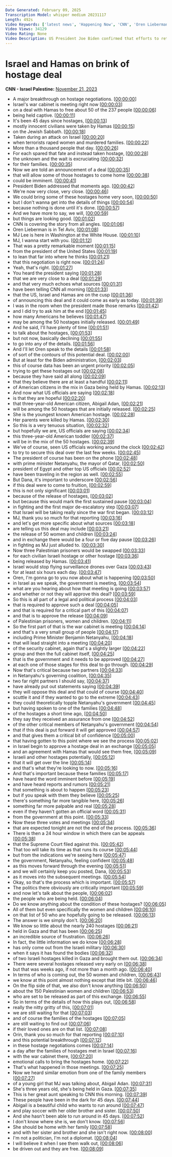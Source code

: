 ```yaml
---
Date Generated: February 09, 2025
Transcription Model: whisper medium 20231117
Length: 492s
Video Keywords: ['latest news', 'Happening Now', 'CNN', 'Oren Liebermann', 'IDF', 'Israel Defense Forces', 'Al-Shifa Hospital', 'Gaza', 'Gaza City', 'Gaza Strip', 'Hamas', 'Hamas Tunnel', 'Hamas Hostages', 'Israel Hamas War', 'Israel Hostages', 'Palestinian Prisoners', 'Israel Soldiers', 'President Joe Biden', 'Hostage Deal', 'Israel Hamas Deal', 'Dana Bash', 'Inside Politics', 'MJ Lee']
Video Views: 34129
Video Rating: None
Video Description: US President Joe Biden confirmed that efforts to retrieve a group of civilian hostages held by Hamas in Gaza since October 7 are “now very close” following extensive negotiations over the past six weeks.  #CNN #News
---
```


# Israel and Hamas on brink of hostage deal
**CNN - Israel Palestine:** [November 21, 2023](https://www.youtube.com/watch?v=Cf6inrhxXGc)
*  A major breakthrough on hostage negotiations. [[00:00:00](https://www.youtube.com/watch?v=Cf6inrhxXGc&t=0.0s)]
*  Israel's war cabinet is meeting right now [[00:00:03](https://www.youtube.com/watch?v=Cf6inrhxXGc&t=3.2800000000000002s)]
*  on a deal with Hamas to free about 50 of the 237 people [[00:00:06](https://www.youtube.com/watch?v=Cf6inrhxXGc&t=6.08s)]
*  being held captive. [[00:00:11](https://www.youtube.com/watch?v=Cf6inrhxXGc&t=11.32s)]
*  It's been 45 days since hostages, [[00:00:13](https://www.youtube.com/watch?v=Cf6inrhxXGc&t=13.08s)]
*  mostly innocent civilians were taken by Hamas [[00:00:15](https://www.youtube.com/watch?v=Cf6inrhxXGc&t=15.52s)]
*  on the Jewish Sabbath. [[00:00:18](https://www.youtube.com/watch?v=Cf6inrhxXGc&t=18.88s)]
*  Taken during an attack on Israel [[00:00:20](https://www.youtube.com/watch?v=Cf6inrhxXGc&t=20.84s)]
*  when terrorists raped women and murdered families. [[00:00:22](https://www.youtube.com/watch?v=Cf6inrhxXGc&t=22.900000000000002s)]
*  More than a thousand people that day. [[00:00:26](https://www.youtube.com/watch?v=Cf6inrhxXGc&t=26.36s)]
*  For each spared that fate and instead taken hostage, [[00:00:28](https://www.youtube.com/watch?v=Cf6inrhxXGc&t=28.639999999999997s)]
*  the unknown and the wait is excruciating [[00:00:32](https://www.youtube.com/watch?v=Cf6inrhxXGc&t=32.16s)]
*  for their families. [[00:00:35](https://www.youtube.com/watch?v=Cf6inrhxXGc&t=35.0s)]
*  Now we are told an announcement of a deal [[00:00:35](https://www.youtube.com/watch?v=Cf6inrhxXGc&t=35.9s)]
*  that will allow some of those hostages to come home [[00:00:38](https://www.youtube.com/watch?v=Cf6inrhxXGc&t=38.92s)]
*  could be imminent. [[00:00:41](https://www.youtube.com/watch?v=Cf6inrhxXGc&t=41.56s)]
*  President Biden addressed that moments ago. [[00:00:42](https://www.youtube.com/watch?v=Cf6inrhxXGc&t=42.96s)]
*  We're now very close, very close. [[00:00:46](https://www.youtube.com/watch?v=Cf6inrhxXGc&t=46.879999999999995s)]
*  We could bring some of these hostages home very soon, [[00:00:50](https://www.youtube.com/watch?v=Cf6inrhxXGc&t=50.599999999999994s)]
*  but I don't wanna get into the details of things [[00:00:54](https://www.youtube.com/watch?v=Cf6inrhxXGc&t=54.36s)]
*  because nothing is done until it's done. [[00:00:57](https://www.youtube.com/watch?v=Cf6inrhxXGc&t=57.04s)]
*  And we have more to say, we will, [[00:00:59](https://www.youtube.com/watch?v=Cf6inrhxXGc&t=59.92s)]
*  but things are looking good. [[00:01:02](https://www.youtube.com/watch?v=Cf6inrhxXGc&t=62.96s)]
*  CNN is covering the story from all angles. [[00:01:06](https://www.youtube.com/watch?v=Cf6inrhxXGc&t=66.24s)]
*  Oren Lieberman is in Tel Aviv, [[00:01:08](https://www.youtube.com/watch?v=Cf6inrhxXGc&t=68.36s)]
*  MJ Lee is here in Washington at the White House. [[00:01:10](https://www.youtube.com/watch?v=Cf6inrhxXGc&t=70.24s)]
*  MJ, I wanna start with you. [[00:01:12](https://www.youtube.com/watch?v=Cf6inrhxXGc&t=72.96s)]
*  That was a pretty remarkable moment [[00:01:15](https://www.youtube.com/watch?v=Cf6inrhxXGc&t=75.12s)]
*  from the president of the United States [[00:01:19](https://www.youtube.com/watch?v=Cf6inrhxXGc&t=79.0s)]
*  to lean that far into where he thinks [[00:01:21](https://www.youtube.com/watch?v=Cf6inrhxXGc&t=81.0s)]
*  that this negotiation is right now. [[00:01:24](https://www.youtube.com/watch?v=Cf6inrhxXGc&t=84.7s)]
*  Yeah, that's right. [[00:01:27](https://www.youtube.com/watch?v=Cf6inrhxXGc&t=87.42s)]
*  You heard the president saying [[00:01:28](https://www.youtube.com/watch?v=Cf6inrhxXGc&t=88.26s)]
*  that we are very close to a deal [[00:01:29](https://www.youtube.com/watch?v=Cf6inrhxXGc&t=89.38s)]
*  and that very much echoes what sources [[00:01:31](https://www.youtube.com/watch?v=Cf6inrhxXGc&t=91.86s)]
*  have been telling CNN all morning [[00:01:33](https://www.youtube.com/watch?v=Cf6inrhxXGc&t=93.86s)]
*  that the US, Israel and Hamas are on the cusp [[00:01:36](https://www.youtube.com/watch?v=Cf6inrhxXGc&t=96.10000000000001s)]
*  of announcing this deal and it could come as early as today. [[00:01:39](https://www.youtube.com/watch?v=Cf6inrhxXGc&t=99.22s)]
*  I was in the room when the president made those remarks [[00:01:42](https://www.youtube.com/watch?v=Cf6inrhxXGc&t=102.58s)]
*  and I did try to ask him at the end [[00:01:45](https://www.youtube.com/watch?v=Cf6inrhxXGc&t=105.02000000000001s)]
*  how many Americans he believes [[00:01:47](https://www.youtube.com/watch?v=Cf6inrhxXGc&t=107.16s)]
*  may be among the 50 hostages initially released. [[00:01:49](https://www.youtube.com/watch?v=Cf6inrhxXGc&t=109.18s)]
*  And he said, I'll have plenty of time [[00:01:51](https://www.youtube.com/watch?v=Cf6inrhxXGc&t=111.82000000000001s)]
*  to talk about the hostages, [[00:01:53](https://www.youtube.com/watch?v=Cf6inrhxXGc&t=113.24000000000001s)]
*  but not now, basically declining [[00:01:55](https://www.youtube.com/watch?v=Cf6inrhxXGc&t=115.54s)]
*  to go into any of the details. [[00:01:56](https://www.youtube.com/watch?v=Cf6inrhxXGc&t=116.78s)]
*  And I'll let Oren speak to the details [[00:01:58](https://www.youtube.com/watch?v=Cf6inrhxXGc&t=118.72s)]
*  of sort of the contours of this potential deal. [[00:02:00](https://www.youtube.com/watch?v=Cf6inrhxXGc&t=120.46000000000001s)]
*  But at least for the Biden administration, [[00:02:03](https://www.youtube.com/watch?v=Cf6inrhxXGc&t=123.30000000000001s)]
*  this of course data has been an urgent priority [[00:02:05](https://www.youtube.com/watch?v=Cf6inrhxXGc&t=125.22s)]
*  trying to get these hostages out [[00:02:08](https://www.youtube.com/watch?v=Cf6inrhxXGc&t=128.14000000000001s)]
*  because they have said all along [[00:02:09](https://www.youtube.com/watch?v=Cf6inrhxXGc&t=129.94s)]
*  that they believe there are at least a handful [[00:02:11](https://www.youtube.com/watch?v=Cf6inrhxXGc&t=131.32s)]
*  of American citizens in the mix in Gaza being held by Hamas. [[00:02:13](https://www.youtube.com/watch?v=Cf6inrhxXGc&t=133.78s)]
*  And now what US officials are saying [[00:02:18](https://www.youtube.com/watch?v=Cf6inrhxXGc&t=138.38s)]
*  is that they are hopeful [[00:02:20](https://www.youtube.com/watch?v=Cf6inrhxXGc&t=140.14000000000001s)]
*  that three-year-old American citizen, Abigail Adan, [[00:02:21](https://www.youtube.com/watch?v=Cf6inrhxXGc&t=141.73999999999998s)]
*  will be among the 50 hostages that are initially released. [[00:02:25](https://www.youtube.com/watch?v=Cf6inrhxXGc&t=145.01999999999998s)]
*  She is the youngest known American hostage. [[00:02:28](https://www.youtube.com/watch?v=Cf6inrhxXGc&t=148.29999999999998s)]
*  Her parents were killed by Hamas. [[00:02:30](https://www.youtube.com/watch?v=Cf6inrhxXGc&t=150.5s)]
*  So this is a very tenuous situation, [[00:02:32](https://www.youtube.com/watch?v=Cf6inrhxXGc&t=152.85999999999999s)]
*  but hopefully we are, US officials are saying [[00:02:34](https://www.youtube.com/watch?v=Cf6inrhxXGc&t=154.64s)]
*  this three-year-old American toddler [[00:02:37](https://www.youtube.com/watch?v=Cf6inrhxXGc&t=157.61999999999998s)]
*  will be in the mix of the 50 hostages. [[00:02:39](https://www.youtube.com/watch?v=Cf6inrhxXGc&t=159.26s)]
*  We've of course, seen US officials working around the clock [[00:02:42](https://www.youtube.com/watch?v=Cf6inrhxXGc&t=162.22s)]
*  to try to secure this deal over the last few weeks. [[00:02:45](https://www.youtube.com/watch?v=Cf6inrhxXGc&t=165.82s)]
*  The president of course has been on the phone [[00:02:48](https://www.youtube.com/watch?v=Cf6inrhxXGc&t=168.26s)]
*  with prime minister Netanyahu, the mayor of Qatar, [[00:02:50](https://www.youtube.com/watch?v=Cf6inrhxXGc&t=170.17999999999998s)]
*  president of Egypt and other top US officials [[00:02:52](https://www.youtube.com/watch?v=Cf6inrhxXGc&t=172.61999999999998s)]
*  have been traveling in the region as well. [[00:02:55](https://www.youtube.com/watch?v=Cf6inrhxXGc&t=175.17999999999998s)]
*  But Dana, it's important to underscore [[00:02:56](https://www.youtube.com/watch?v=Cf6inrhxXGc&t=176.95999999999998s)]
*  if this deal were to come to fruition, [[00:02:59](https://www.youtube.com/watch?v=Cf6inrhxXGc&t=179.14s)]
*  this is not only significant [[00:03:01](https://www.youtube.com/watch?v=Cf6inrhxXGc&t=181.16s)]
*  because of the release of hostages, [[00:03:02](https://www.youtube.com/watch?v=Cf6inrhxXGc&t=182.76s)]
*  but because this would mark the first sustained pause [[00:03:04](https://www.youtube.com/watch?v=Cf6inrhxXGc&t=184.77999999999997s)]
*  in fighting and the first major de-escalatory step [[00:03:07](https://www.youtube.com/watch?v=Cf6inrhxXGc&t=187.85999999999999s)]
*  that Israel will be taking really since the war first began. [[00:03:12](https://www.youtube.com/watch?v=Cf6inrhxXGc&t=192.16s)]
*  MJ, thank you so much for that reporting [[00:03:16](https://www.youtube.com/watch?v=Cf6inrhxXGc&t=196.33999999999997s)]
*  and let's get more specific about what sources [[00:03:18](https://www.youtube.com/watch?v=Cf6inrhxXGc&t=198.1s)]
*  are telling us this deal may include [[00:03:21](https://www.youtube.com/watch?v=Cf6inrhxXGc&t=201.22s)]
*  the release of 50 women and children [[00:03:24](https://www.youtube.com/watch?v=Cf6inrhxXGc&t=204.18s)]
*  and in exchange there would be a four or five day pause [[00:03:26](https://www.youtube.com/watch?v=Cf6inrhxXGc&t=206.82s)]
*  in fighting as MJ just alluded to. [[00:03:30](https://www.youtube.com/watch?v=Cf6inrhxXGc&t=210.7s)]
*  Now three Palestinian prisoners would be swapped [[00:03:33](https://www.youtube.com/watch?v=Cf6inrhxXGc&t=213.18s)]
*  for each civilian Israeli hostage or other hostage [[00:03:36](https://www.youtube.com/watch?v=Cf6inrhxXGc&t=216.2s)]
*  being released by Hamas. [[00:03:41](https://www.youtube.com/watch?v=Cf6inrhxXGc&t=221.14s)]
*  Israel would stop flying surveillance drones over Gaza [[00:03:43](https://www.youtube.com/watch?v=Cf6inrhxXGc&t=223.18s)]
*  for at least six hours each day. [[00:03:47](https://www.youtube.com/watch?v=Cf6inrhxXGc&t=227.02s)]
*  Oren, I'm gonna go to you now about what is happening [[00:03:50](https://www.youtube.com/watch?v=Cf6inrhxXGc&t=230.26000000000002s)]
*  in Israel as we speak, the government is meeting, [[00:03:54](https://www.youtube.com/watch?v=Cf6inrhxXGc&t=234.02s)]
*  what are you hearing about how that meeting is going [[00:03:57](https://www.youtube.com/watch?v=Cf6inrhxXGc&t=237.06s)]
*  and whether or not they will approve this deal? [[00:03:59](https://www.youtube.com/watch?v=Cf6inrhxXGc&t=239.26000000000002s)]
*  So this is all part of a legal and political process [[00:04:03](https://www.youtube.com/watch?v=Cf6inrhxXGc&t=243.34s)]
*  that is required to approve such a deal [[00:04:05](https://www.youtube.com/watch?v=Cf6inrhxXGc&t=245.54000000000002s)]
*  and that is required for a critical part of this [[00:04:07](https://www.youtube.com/watch?v=Cf6inrhxXGc&t=247.82000000000002s)]
*  and that is to approve the release [[00:04:09](https://www.youtube.com/watch?v=Cf6inrhxXGc&t=249.78s)]
*  of Palestinian prisoners, women and children. [[00:04:11](https://www.youtube.com/watch?v=Cf6inrhxXGc&t=251.58s)]
*  So the first part of that is the war cabinet is meeting [[00:04:14](https://www.youtube.com/watch?v=Cf6inrhxXGc&t=254.34s)]
*  and that's a very small group of people [[00:04:17](https://www.youtube.com/watch?v=Cf6inrhxXGc&t=257.62s)]
*  including Prime Minister Benjamin Netanyahu, [[00:04:18](https://www.youtube.com/watch?v=Cf6inrhxXGc&t=258.58s)]
*  that will lead straight into a meeting [[00:04:20](https://www.youtube.com/watch?v=Cf6inrhxXGc&t=260.65999999999997s)]
*  of the security cabinet, again that's a slightly larger [[00:04:22](https://www.youtube.com/watch?v=Cf6inrhxXGc&t=262.62s)]
*  group and then the full cabinet itself, [[00:04:25](https://www.youtube.com/watch?v=Cf6inrhxXGc&t=265.65999999999997s)]
*  that is the government and it needs to be approved [[00:04:27](https://www.youtube.com/watch?v=Cf6inrhxXGc&t=267.82s)]
*  at each one of those stages for this deal to go through. [[00:04:29](https://www.youtube.com/watch?v=Cf6inrhxXGc&t=269.86s)]
*  Now that's critical because two partners [[00:04:33](https://www.youtube.com/watch?v=Cf6inrhxXGc&t=273.26s)]
*  in Netanyahu's governing coalition, [[00:04:35](https://www.youtube.com/watch?v=Cf6inrhxXGc&t=275.46s)]
*  two far right partners I should say, [[00:04:37](https://www.youtube.com/watch?v=Cf6inrhxXGc&t=277.46s)]
*  have already put out statements saying [[00:04:39](https://www.youtube.com/watch?v=Cf6inrhxXGc&t=279.3s)]
*  they will oppose this deal and that could of course [[00:04:40](https://www.youtube.com/watch?v=Cf6inrhxXGc&t=280.62s)]
*  scuttle it and if they wanted to go to the extreme [[00:04:43](https://www.youtube.com/watch?v=Cf6inrhxXGc&t=283.9s)]
*  they could theoretically topple Netanyahu's government [[00:04:45](https://www.youtube.com/watch?v=Cf6inrhxXGc&t=285.94s)]
*  but having spoken to one of the families [[00:04:48](https://www.youtube.com/watch?v=Cf6inrhxXGc&t=288.78s)]
*  of the hostages a short time ago, [[00:04:50](https://www.youtube.com/watch?v=Cf6inrhxXGc&t=290.42s)]
*  they say they received an assurance from one [[00:04:52](https://www.youtube.com/watch?v=Cf6inrhxXGc&t=292.3s)]
*  of the other critical members of Netanyahu's government [[00:04:54](https://www.youtube.com/watch?v=Cf6inrhxXGc&t=294.42s)]
*  that if this deal is put forward it will get approved [[00:04:57](https://www.youtube.com/watch?v=Cf6inrhxXGc&t=297.06s)]
*  and that gives them a critical bit of confidence [[00:05:00](https://www.youtube.com/watch?v=Cf6inrhxXGc&t=300.18s)]
*  that having gotten to this point where we see the process [[00:05:02](https://www.youtube.com/watch?v=Cf6inrhxXGc&t=302.74s)]
*  in Israel begin to approve a hostage deal in an exchange [[00:05:05](https://www.youtube.com/watch?v=Cf6inrhxXGc&t=305.82s)]
*  and an agreement with Hamas that would see them free, [[00:05:09](https://www.youtube.com/watch?v=Cf6inrhxXGc&t=309.65999999999997s)]
*  Israeli and other hostages potentially, [[00:05:12](https://www.youtube.com/watch?v=Cf6inrhxXGc&t=312.1s)]
*  that it will get over the line [[00:05:14](https://www.youtube.com/watch?v=Cf6inrhxXGc&t=314.54s)]
*  and that's what they're looking to now. [[00:05:16](https://www.youtube.com/watch?v=Cf6inrhxXGc&t=316.02000000000004s)]
*  And that's important because these families [[00:05:17](https://www.youtube.com/watch?v=Cf6inrhxXGc&t=317.94s)]
*  have heard the word imminent before [[00:05:19](https://www.youtube.com/watch?v=Cf6inrhxXGc&t=319.54s)]
*  and have heard reports and rumors [[00:05:21](https://www.youtube.com/watch?v=Cf6inrhxXGc&t=321.90000000000003s)]
*  that something is about to happen [[00:05:23](https://www.youtube.com/watch?v=Cf6inrhxXGc&t=323.3s)]
*  but if you speak with them they believe [[00:05:25](https://www.youtube.com/watch?v=Cf6inrhxXGc&t=325.02000000000004s)]
*  there's something far more tangible here, [[00:05:26](https://www.youtube.com/watch?v=Cf6inrhxXGc&t=326.82000000000005s)]
*  something far more palpable and real [[00:05:28](https://www.youtube.com/watch?v=Cf6inrhxXGc&t=328.70000000000005s)]
*  even if they haven't gotten an official word [[00:05:31](https://www.youtube.com/watch?v=Cf6inrhxXGc&t=331.42s)]
*  from the government at this point. [[00:05:33](https://www.youtube.com/watch?v=Cf6inrhxXGc&t=333.18s)]
*  Now these three votes and meetings [[00:05:34](https://www.youtube.com/watch?v=Cf6inrhxXGc&t=334.82000000000005s)]
*  that are expected tonight are not the end of the process. [[00:05:36](https://www.youtube.com/watch?v=Cf6inrhxXGc&t=336.3s)]
*  There is then a 24 hour window in which there can be appeals [[00:05:38](https://www.youtube.com/watch?v=Cf6inrhxXGc&t=338.66s)]
*  that the Supreme Court filed against this. [[00:05:42](https://www.youtube.com/watch?v=Cf6inrhxXGc&t=342.38s)]
*  That too will take its time as that runs its course [[00:05:44](https://www.youtube.com/watch?v=Cf6inrhxXGc&t=344.58s)]
*  but from the indications we're seeing here [[00:05:47](https://www.youtube.com/watch?v=Cf6inrhxXGc&t=347.46s)]
*  the government, Netanyahu, feeling confident [[00:05:48](https://www.youtube.com/watch?v=Cf6inrhxXGc&t=348.94s)]
*  as this moves forward through the evening [[00:05:51](https://www.youtube.com/watch?v=Cf6inrhxXGc&t=351.29999999999995s)]
*  and we will certainly keep you posted, Dana, [[00:05:53](https://www.youtube.com/watch?v=Cf6inrhxXGc&t=353.06s)]
*  as it moves into the subsequent meetings. [[00:05:54](https://www.youtube.com/watch?v=Cf6inrhxXGc&t=354.85999999999996s)]
*  Okay, so that's the process which is important. [[00:05:57](https://www.youtube.com/watch?v=Cf6inrhxXGc&t=357.26s)]
*  The politics there obviously are critically important [[00:05:59](https://www.youtube.com/watch?v=Cf6inrhxXGc&t=359.46s)]
*  and now let's talk about the people, [[00:06:02](https://www.youtube.com/watch?v=Cf6inrhxXGc&t=362.78s)]
*  the people who are being held. [[00:06:04](https://www.youtube.com/watch?v=Cf6inrhxXGc&t=364.09999999999997s)]
*  Do we know anything about the condition of these hostages? [[00:06:05](https://www.youtube.com/watch?v=Cf6inrhxXGc&t=365.85999999999996s)]
*  All of them but even specifically the women and children [[00:06:10](https://www.youtube.com/watch?v=Cf6inrhxXGc&t=370.18s)]
*  on that list of 50 who are hopefully going to be released. [[00:06:13](https://www.youtube.com/watch?v=Cf6inrhxXGc&t=373.86s)]
*  The answer is we simply don't. [[00:06:20](https://www.youtube.com/watch?v=Cf6inrhxXGc&t=380.34000000000003s)]
*  We know so little about the nearly 240 hostages [[00:06:21](https://www.youtube.com/watch?v=Cf6inrhxXGc&t=381.98s)]
*  held in Gaza and that has been [[00:06:25](https://www.youtube.com/watch?v=Cf6inrhxXGc&t=385.22s)]
*  an incredible source of frustration. [[00:06:26](https://www.youtube.com/watch?v=Cf6inrhxXGc&t=386.86s)]
*  In fact, the little information we do know [[00:06:28](https://www.youtube.com/watch?v=Cf6inrhxXGc&t=388.54s)]
*  has only come out from the Israeli military [[00:06:30](https://www.youtube.com/watch?v=Cf6inrhxXGc&t=390.82s)]
*  when it says it has found the bodies [[00:06:32](https://www.youtube.com/watch?v=Cf6inrhxXGc&t=392.58s)]
*  of two Israeli hostages killed in Gaza and brought them out. [[00:06:34](https://www.youtube.com/watch?v=Cf6inrhxXGc&t=394.74s)]
*  There were several hostages released very early on [[00:06:38](https://www.youtube.com/watch?v=Cf6inrhxXGc&t=398.46000000000004s)]
*  but that was weeks ago, if not more than a month ago. [[00:06:40](https://www.youtube.com/watch?v=Cf6inrhxXGc&t=400.82s)]
*  In terms of who is coming out, the 50 women and children, [[00:06:43](https://www.youtube.com/watch?v=Cf6inrhxXGc&t=403.58000000000004s)]
*  we know at this point almost nothing except that little bit. [[00:06:46](https://www.youtube.com/watch?v=Cf6inrhxXGc&t=406.90000000000003s)]
*  On the flip side of that, we also don't know anything [[00:06:50](https://www.youtube.com/watch?v=Cf6inrhxXGc&t=410.42s)]
*  about the 150 Palestinian women and children [[00:06:53](https://www.youtube.com/watch?v=Cf6inrhxXGc&t=413.66s)]
*  who are set to be released as part of this exchange. [[00:06:55](https://www.youtube.com/watch?v=Cf6inrhxXGc&t=415.70000000000005s)]
*  So in terms of the details of how this plays out, [[00:06:58](https://www.youtube.com/watch?v=Cf6inrhxXGc&t=418.46000000000004s)]
*  really the nitty gritty of this, [[00:07:01](https://www.youtube.com/watch?v=Cf6inrhxXGc&t=421.74s)]
*  we are still waiting for that [[00:07:03](https://www.youtube.com/watch?v=Cf6inrhxXGc&t=423.66s)]
*  and of course the families of the hostages [[00:07:05](https://www.youtube.com/watch?v=Cf6inrhxXGc&t=425.14s)]
*  are still waiting to find out [[00:07:06](https://www.youtube.com/watch?v=Cf6inrhxXGc&t=426.90000000000003s)]
*  if their loved ones are on that list. [[00:07:08](https://www.youtube.com/watch?v=Cf6inrhxXGc&t=428.02000000000004s)]
*  Orin, thank you so much for that reporting [[00:07:10](https://www.youtube.com/watch?v=Cf6inrhxXGc&t=430.58000000000004s)]
*  and this potential breakthrough [[00:07:12](https://www.youtube.com/watch?v=Cf6inrhxXGc&t=432.66s)]
*  in these hostage negotiations comes [[00:07:14](https://www.youtube.com/watch?v=Cf6inrhxXGc&t=434.26s)]
*  a day after the families of hostages met in Israel [[00:07:16](https://www.youtube.com/watch?v=Cf6inrhxXGc&t=436.94s)]
*  with the war cabinet there, [[00:07:20](https://www.youtube.com/watch?v=Cf6inrhxXGc&t=440.62s)]
*  emotional calls to bring the hostages home. [[00:07:22](https://www.youtube.com/watch?v=Cf6inrhxXGc&t=442.7s)]
*  That's what happened in those meetings. [[00:07:25](https://www.youtube.com/watch?v=Cf6inrhxXGc&t=445.66s)]
*  Now we heard similar emotion from one of the family members [[00:07:27](https://www.youtube.com/watch?v=Cf6inrhxXGc&t=447.14s)]
*  of a young girl that MJ was talking about, Abigail Adan. [[00:07:31](https://www.youtube.com/watch?v=Cf6inrhxXGc&t=451.90000000000003s)]
*  She's three years old, she's being held in Gaza. [[00:07:35](https://www.youtube.com/watch?v=Cf6inrhxXGc&t=455.98s)]
*  This is her great aunt speaking to CNN this morning. [[00:07:39](https://www.youtube.com/watch?v=Cf6inrhxXGc&t=459.54s)]
*  These people have been in the dark for 45 days. [[00:07:44](https://www.youtube.com/watch?v=Cf6inrhxXGc&t=464.34000000000003s)]
*  Abigail is a beautiful child who wants to run around [[00:07:47](https://www.youtube.com/watch?v=Cf6inrhxXGc&t=467.38s)]
*  and play soccer with her older brother and sister. [[00:07:50](https://www.youtube.com/watch?v=Cf6inrhxXGc&t=470.3s)]
*  And she hasn't been able to run around in 45 days. [[00:07:52](https://www.youtube.com/watch?v=Cf6inrhxXGc&t=472.90000000000003s)]
*  I don't know where she is, we don't know. [[00:07:56](https://www.youtube.com/watch?v=Cf6inrhxXGc&t=476.5s)]
*  She should be home with her family [[00:07:58](https://www.youtube.com/watch?v=Cf6inrhxXGc&t=478.5s)]
*  and with her sister and brother and she isn't right now. [[00:08:00](https://www.youtube.com/watch?v=Cf6inrhxXGc&t=480.5s)]
*  I'm not a politician, I'm not a diplomat. [[00:08:04](https://www.youtube.com/watch?v=Cf6inrhxXGc&t=484.3s)]
*  I will believe it when I see them walk out, [[00:08:06](https://www.youtube.com/watch?v=Cf6inrhxXGc&t=486.42s)]
*  be driven out and they are free. [[00:08:09](https://www.youtube.com/watch?v=Cf6inrhxXGc&t=489.34000000000003s)]
